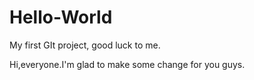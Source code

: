 # Hello-World
My first GIt project, good luck to me.

Hi,everyone.I'm glad to make some change for you guys.
